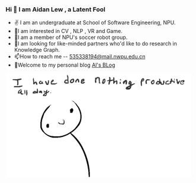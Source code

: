### Hi 👋 I am Aidan Lew ,  a Latent Fool

- ✌ I am an undergraduate at School of Software Engineering, NPU.
- 👀I am interested in CV , NLP , VR and Game.
- 🌱I am a member of NPU's soccer robot group.
- 💞️I am looking for like-minded partners who'd like to do research in Knowledge Graph. 
- 📫How to reach me -- 535338194@mail.nwpu.edu.cn
- 🌝Welcome to my personal blog [Al's BLog](http://120.46.176.74:8080/)
<div  align="center">
<img src="https://github.com/AL-377/AL-377/blob/main/me.gif">  
</div>

